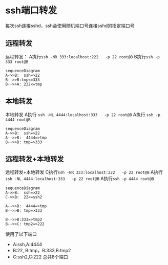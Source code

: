 # ssh端口转发


每次ssh连接sshd，ssh会使用随机端口号连接sshd的指定端口号
## 远程转发
远程转发：
A执行`ssh -NR 333:localhost:222   -p 22 root@B`
B执行`ssh -p 333 root@B`

```mermaid
sequenceDiagram
A->>B:  ssh=>22
B-->>B:tmp<=333
B-->>A: 222<=tmp

```
## 本地转发
本地转发
A执行 `ssh -NL 4444:localhost:333   -p 22 root@B`
A执行 `ssh -p 4444 root@B`

```mermaid
sequenceDiagram
A->>B:  ssh=>22
A-->>B:  4444=>tmp
B-->>B: tmp=>333
```

## 远程转发+本地转发
远程转发+本地转发
C执行`ssh -NR 333:localhost:222   -p 22 root@B`
A执行 `ssh -NL 4444:localhost:333   -p 22 root@B`
A执行`ssh -p 4444 root@B`

```mermaid
sequenceDiagram
A->>B:  ssh=>22
C->>B:  22<=ssh2

A-->>B:  4444=>tmp
B-->>B: tmp=>333

B-->>B:333=>tmp2
B-->>C: tmp2=>222
```

使用了以下端口
* A:ssh,A:4444
* B:22, B:tmp，B:333,B:tmp2
* C:ssh2,C:222
总共8个端口